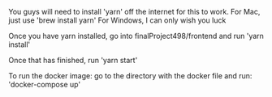 You guys will need to install 'yarn' off the internet for this to work.
For Mac, just use 'brew install yarn'
For Windows, I can only wish you luck

Once you have yarn installed, go into finalProject498/frontend and run 'yarn install'

Once that has finished, run 'yarn start'

To run the docker image:
go to the directory with the docker file and run: 'docker-compose up' 
